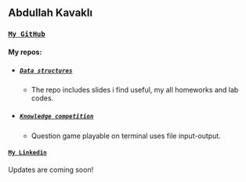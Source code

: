 ## **Abdullah Kavaklı**

### [**`My GitHub`**](https://github.com/abdullahkavakli)

#### My repos:

- ##### [`Data structures`](https://github.com/abdullahkavakli/data-structures)
    - The repo includes slides i find useful, my all homeworks and lab codes.

- ##### [`Knowledge competition`](https://github.com/abdullahkavakli/Knowledge-competition)
  - Question game playable on terminal uses file input-output.

#### [`My Linkedin`](https://www.linkedin.com/in/abdullahkavakli/)


Updates are coming soon!
